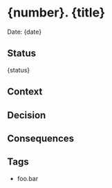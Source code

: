 # {number}. {title}

Date: {date}

## Status

{status}

## Context

## Decision

## Consequences

## Tags
- foo.bar
